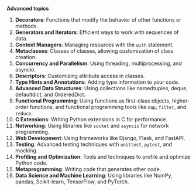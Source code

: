 **Advanced topics**

1. **Decorators**: Functions that modify the behavior of other functions or methods.
2. **Generators and Iterators**: Efficient ways to work with sequences of data.
3. **Context Managers**: Managing resources with the `with` statement.
4. **Metaclasses**: Classes of classes, allowing customization of class creation.
5. **Concurrency and Parallelism**: Using threading, multiprocessing, and asyncio.
6. **Descriptors**: Customizing attribute access in classes.
7. **Type Hints and Annotations**: Adding type information to your code.
8. **Advanced Data Structures**: Using collections like namedtuples, deque, defaultdict, and OrderedDict.
9. **Functional Programming**: Using functions as first-class objects, higher-order functions, and functional programming tools like `map`, `filter`, and `reduce`.
10. **C Extensions**: Writing Python extensions in C for performance.
11. **Networking**: Using libraries like `socket` and `asyncio` for network programming.
12. **Web Development**: Using frameworks like Django, Flask, and FastAPI.
13. **Testing**: Advanced testing techniques with `unittest`, `pytest`, and mocking.
14. **Profiling and Optimization**: Tools and techniques to profile and optimize Python code.
15. **Metaprogramming**: Writing code that generates other code.
16. **Data Science and Machine Learning**: Using libraries like NumPy, pandas, Scikit-learn, TensorFlow, and PyTorch.

